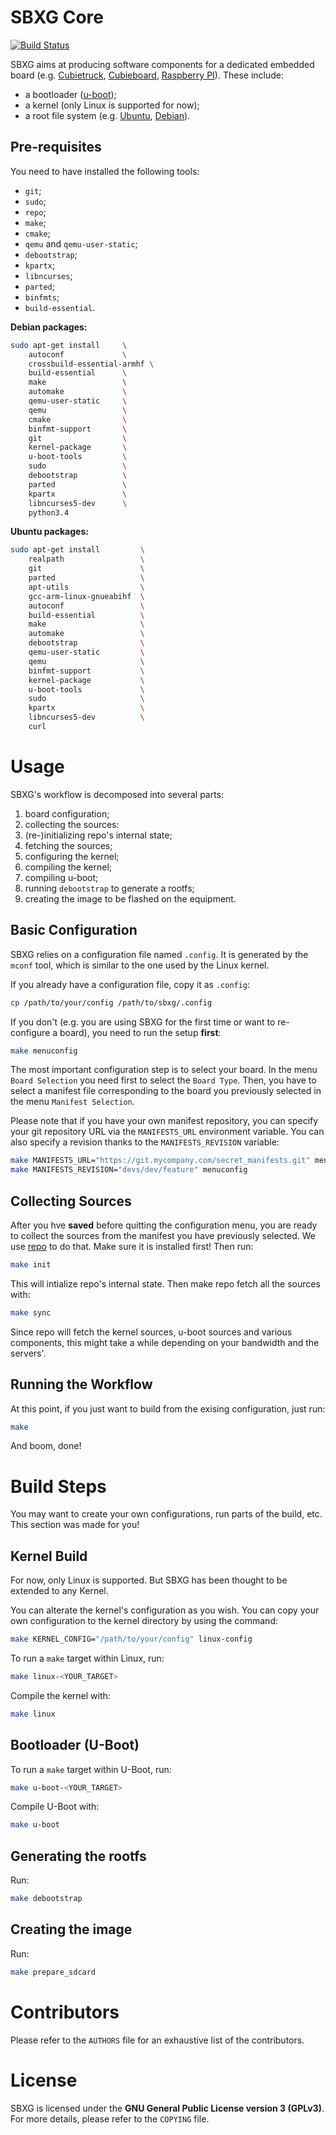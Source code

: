 SBXG Core
=========

[![Build Status](https://travis-ci.org/sbxg/sbxg.svg?branch=master)](https://travis-ci.org/sbxg/sbxg)

SBXG aims at producing software components for a dedicated embedded board
(e.g. [Cubietruck](http://www.cubietruck.com/),
      [Cubieboard](http://cubieboard.org/),
      [Raspberry PI](https://www.raspberrypi.org/)).
These include:
- a bootloader ([u-boot](http://www.denx.de/wiki/U-Boot));
- a kernel (only Linux is supported for now);
- a root file system (e.g. [Ubuntu](http://www.ubuntu.com/),
                           [Debian](https://www.debian.org/)).


Pre-requisites
--------------

You need to have installed the following tools:
- `git`;
- `sudo`;
- `repo`;
- `make`;
- `cmake`;
- `qemu` and `qemu-user-static`;
- `debootstrap`;
- `kpartx`;
- `libncurses`;
- `parted`;
- `binfmts`;
- `build-essential`.


**Debian packages:**

```bash
sudo apt-get install     \
    autoconf             \
    crossbuild-essential-armhf \
    build-essential      \
    make                 \
    automake             \
    qemu-user-static     \
    qemu                 \
    cmake                \
    binfmt-support       \
    git                  \
    kernel-package       \
    u-boot-tools         \
    sudo                 \
    debootstrap          \
    parted               \
    kpartx               \
    libncurses5-dev      \
    python3.4
```

**Ubuntu packages:**

```bash
sudo apt-get install         \
    realpath                 \
    git                      \
    parted                   \
    apt-utils                \
    gcc-arm-linux-gnueabihf  \
    autoconf                 \
    build-essential          \
    make                     \
    automake                 \
    debootstrap              \
    qemu-user-static         \
    qemu                     \
    binfmt-support           \
    kernel-package           \
    u-boot-tools             \
    sudo                     \
    kpartx                   \
    libncurses5-dev          \
    curl
```


Usage
=====

SBXG's workflow is decomposed into several parts:
1. board configuration;
2. collecting the sources:
  1. (re-)initializing repo's internal state;
  2. fetching the sources;
3. configuring the kernel;
4. compiling the kernel;
5. compiling u-boot;
6. running `debootstrap` to generate a rootfs;
7. creating the image to be flashed on the equipment.


Basic Configuration
-------------------

SBXG relies on a configuration file named `.config`. It is generated by
the `mconf` tool, which is similar to the one used by the Linux kernel.

If you already have a configuration file, copy it as `.config`:
```bash
cp /path/to/your/config /path/to/sbxg/.config
```

If you don't (e.g. you are using SBXG for the first time or want to re-configure
a board), you need to run the setup **first**:

```bash
make menuconfig
```

The most important configuration step is to select your board. In the menu
`Board Selection` you need first to select the `Board Type`. Then, you
have to select a manifest file corresponding to the board you previously
selected in the menu `Manifest Selection`.

Please note that if you have your own manifest repository, you can
specify your git repository URL via the `MANIFESTS_URL` environment
variable. You can also specify a revision thanks to the `MANIFESTS_REVISION`
variable:

```bash
make MANIFESTS_URL="https://git.mycompany.com/secret_manifests.git" menuconfig
make MANIFESTS_REVISION="devs/dev/feature" menuconfig
```


Collecting Sources
------------------

After you hve **saved** before quitting the configuration menu, you are
ready to collect the sources from the manifest you have previously
selected. We use [repo](http://source.android.com/source/using-repo.html)
to do that. Make sure it is installed first! Then run:

```bash
make init
```

This will intialize repo's internal state. Then make repo fetch all the
sources with:

```bash
make sync
```

Since repo will fetch the kernel sources, u-boot sources and various
components, this might take a while depending on your bandwidth and
the servers'.


Running the Workflow
--------------------

At this point, if you just want to build from the exising configuration,
just run:

```bash
make
```

And boom, done!



Build Steps
===========

You may want to create your own configurations, run parts of the build, etc.
This section was made for you!


Kernel Build
------------

For now, only Linux is supported. But SBXG has been thought to be extended to
any Kernel.

You can alterate the kernel's configuration as you wish. You can copy your
own configuration to the kernel directory by using the command:

```bash
make KERNEL_CONFIG="/path/to/your/config" linux-config
```

To run a `make` target within Linux, run:

```bash
make linux-<YOUR_TARGET>
```

Compile the kernel with:

```bash
make linux
```


Bootloader (U-Boot)
-------------------

To run a `make` target within U-Boot, run:

```bash
make u-boot-<YOUR_TARGET>
```

Compile U-Boot with:

```bash
make u-boot
```


Generating the rootfs
---------------------

Run:

```bash
make debootstrap
```

Creating the image
------------------

Run:
```bash
make prepare_sdcard
```


Contributors
============

Please refer to the `AUTHORS` file for an exhaustive list of the
contributors.

License
=======

SBXG is licensed under the **GNU General Public License version 3 (GPLv3)**.
For more details, please refer to the `COPYING` file.
